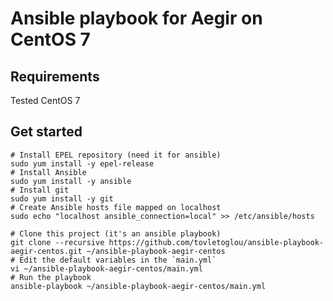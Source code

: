 # Ansible playbook for Aegir on CentOS 7

## Requirements

Tested CentOS 7

## Get started

    # Install EPEL repository (need it for ansible)
    sudo yum install -y epel-release
    # Install Ansible
    sudo yum install -y ansible
    # Install git
    sudo yum install -y git
    # Create Ansible hosts file mapped on localhost
    sudo echo "localhost ansible_connection=local" >> /etc/ansible/hosts
    
    # Clone this project (it's an ansible playbook)
    git clone --recursive https://github.com/tovletoglou/ansible-playbook-aegir-centos.git ~/ansible-playbook-aegir-centos
    # Edit the default variables in the `main.yml`
    vi ~/ansible-playbook-aegir-centos/main.yml
    # Run the playbook
    ansible-playbook ~/ansible-playbook-aegir-centos/main.yml
